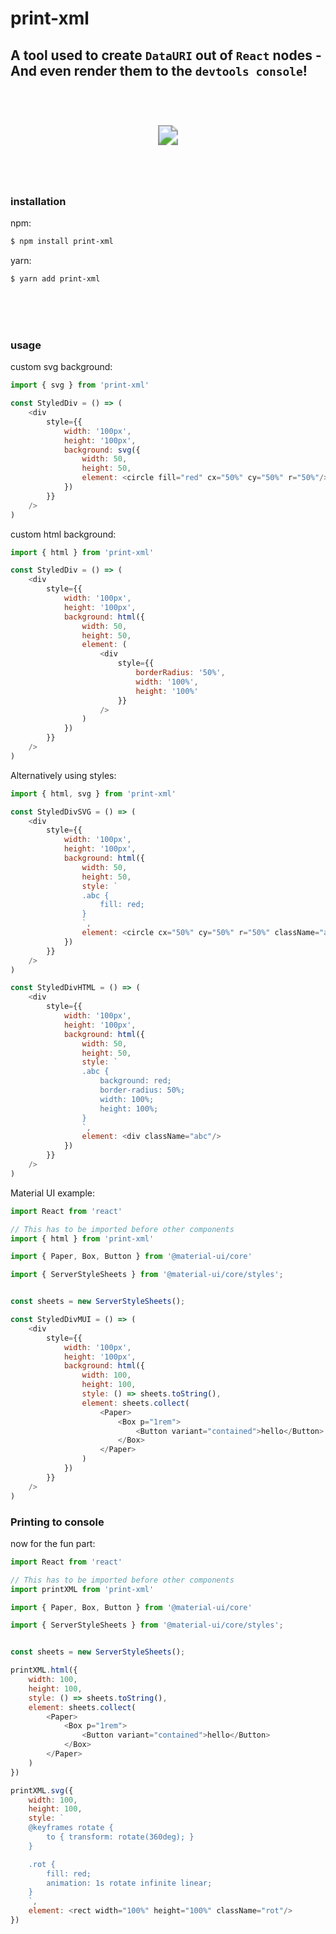 # print-xml
## A tool used to create `DataURI` out of `React` nodes - And even render them to the `devtools console`!

<br />
<br />
<br />


<p style="text-align: center">
	<a href="https://codesandbox.io/s/printxml-demo-w8ozv?file=/src/App.js">
		<img src="https://img.shields.io/badge/Live%20Demo-CodeSandbox-lightgrey" style="transform: scale(2)"/>
	</a>
</p>

<br />
<br />
<br />

### installation
npm:
```bash
$ npm install print-xml
```
yarn:
```bash
$ yarn add print-xml
```

<br />
<br />
<br />

### usage
custom svg background:
```js
import { svg } from 'print-xml'

const StyledDiv = () => (
	<div
		style={{
			width: '100px',
			height: '100px',
			background: svg({
				width: 50,
				height: 50,
				element: <circle fill="red" cx="50%" cy="50%" r="50%"/>
			})
		}}
	/>
)
```
custom html background:
```js
import { html } from 'print-xml'

const StyledDiv = () => (
	<div
		style={{
			width: '100px',
			height: '100px',
			background: html({
				width: 50,
				height: 50,
				element: (
					<div
						style={{
							borderRadius: '50%',
							width: '100%',
							height: '100%'
						}}
					/>
				)
			})
		}}
	/>
)
```
Alternatively using styles:
```js
import { html, svg } from 'print-xml'

const StyledDivSVG = () => (
	<div
		style={{
			width: '100px',
			height: '100px',
			background: html({
				width: 50,
				height: 50,
				style: `
				.abc {
					fill: red;
				}
				`,
				element: <circle cx="50%" cy="50%" r="50%" className="abc"/>
			})
		}}
	/>
)

const StyledDivHTML = () => (
	<div
		style={{
			width: '100px',
			height: '100px',
			background: html({
				width: 50,
				height: 50,
				style: `
				.abc {
					background: red;
					border-radius: 50%;
					width: 100%;
					height: 100%;
				}
				`,
				element: <div className="abc"/>
			})
		}}
	/>
)
```
Material UI example:
```js
import React from 'react'

// This has to be imported before other components
import { html } from 'print-xml'

import { Paper, Box, Button } from '@material-ui/core'

import { ServerStyleSheets } from '@material-ui/core/styles';


const sheets = new ServerStyleSheets();

const StyledDivMUI = () => (
	<div
		style={{
			width: '100px',
			height: '100px',
			background: html({
				width: 100,
				height: 100,
				style: () => sheets.toString(),
				element: sheets.collect(
					<Paper>
						<Box p="1rem">
							<Button variant="contained">hello</Button>
						</Box>
					</Paper>
				)
			})
		}}
	/>
)
```

### Printing to console
now for the fun part:

```js
import React from 'react'

// This has to be imported before other components
import printXML from 'print-xml'

import { Paper, Box, Button } from '@material-ui/core'

import { ServerStyleSheets } from '@material-ui/core/styles';


const sheets = new ServerStyleSheets();

printXML.html({
	width: 100,
	height: 100,
	style: () => sheets.toString(),
	element: sheets.collect(
		<Paper>
			<Box p="1rem">
				<Button variant="contained">hello</Button>
			</Box>
		</Paper>
	)
})

printXML.svg({
	width: 100,
	height: 100,
	style: `
	@keyframes rotate {
		to { transform: rotate(360deg); }
	}

	.rot {
		fill: red;
		animation: 1s rotate infinite linear;
	}
	`,
	element: <rect width="100%" height="100%" className="rot"/>
})
```